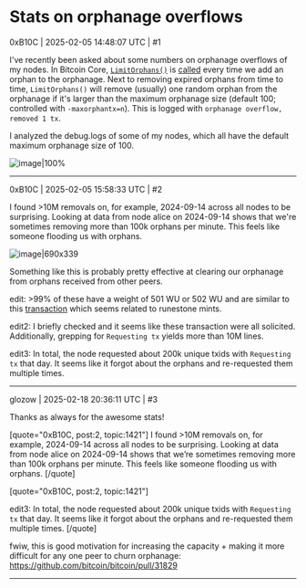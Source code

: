 # Stats on orphanage overflows

0xB10C | 2025-02-05 14:48:07 UTC | #1

I've recently been asked about some numbers on orphanage overflows of my nodes. In Bitcoin Core, [`LimitOrphans()`](https://github.com/bitcoin/bitcoin/blob/33932d30e382d1296be438ec5365fa0a56cf0864/src/txorphanage.cpp#L123) is [called](https://github.com/bitcoin/bitcoin/blob/33932d30e382d1296be438ec5365fa0a56cf0864/src/node/txdownloadman_impl.cpp#L431) every time we add an orphan to the orphanage. Next to removing expired orphans from time to time, `LimitOrphans()` will remove (usually) one random orphan from the orphanage if it's larger than the maximum orphanage size (default 100; controlled with `-maxorphantx=n`). This is logged with `orphanage overflow, removed 1 tx`.

I analyzed the debug.logs of some of my nodes, which all have the default maximum orphanage size of 100.

![image|100%](upload://xjkMVmwC03Cg7pwsL5VelspjPMX.jpeg)

-------------------------

0xB10C | 2025-02-05 15:58:33 UTC | #2

I found >10M removals on, for example, 2024-09-14 across all nodes to be surprising. Looking at data from node alice on 2024-09-14 shows that we're sometimes removing more than 100k orphans per minute. This feels like someone flooding us with orphans.

![image|690x339](upload://n3pEWKpXabKdDeq704rVAh3dtPX.png)

Something like this is probably pretty effective at clearing our orphanage from orphans received from other peers.


edit: >99% of these have a weight of 501 WU or 502 WU and are similar to this [transaction](https://mempool.space/tx/ac8990b04469bad8630eaf2aa51561086d81a241deff6c95d96d27e41fa19f90) which seems related to runestone mints.

edit2: I briefly checked and it seems like these transaction were all solicited. Additionally, grepping for `Requesting tx` yields more than 10M lines.

edit3: In total, the node requested about 200k unique txids with `Requesting tx` that day. It seems like it forgot about the orphans and re-requested them multiple times.

-------------------------

glozow | 2025-02-18 20:36:11 UTC | #3

Thanks as always for the awesome stats!

[quote="0xB10C, post:2, topic:1421"]
I found >10M removals on, for example, 2024-09-14 across all nodes to be surprising. Looking at data from node alice on 2024-09-14 shows that we’re sometimes removing more than 100k orphans per minute. This feels like someone flooding us with orphans.
[/quote]

[quote="0xB10C, post:2, topic:1421"]

edit3: In total, the node requested about 200k unique txids with `Requesting tx` that day. It seems like it forgot about the orphans and re-requested them multiple times.
[/quote]

fwiw, this is good motivation for increasing the capacity + making it more difficult for any one peer to churn orphanage: https://github.com/bitcoin/bitcoin/pull/31829

-------------------------

